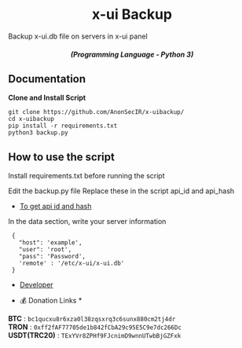 <h1 align="center">x-ui Backup</h1>
Backup x-ui.db file on servers in x-ui panel
<em><h5 align="center">(Programming Language - Python 3)</h5></em>



## Documentation
**Clone and Install Script**
```
git clone https://github.com/AnonSecIR/x-uibackup/
cd x-uibackup
pip install -r requirements.txt
python3 backup.py
```
 
## How to use the script
Install requirements.txt before running the script

Edit the backup.py file
Replace these in the script api_id and api_hash

* [To get api id and hash](https://my.telegram.org/apps)

In the data section, write your server information
```     
 {
   "host": 'example',
   "user": 'root',
   "pass": 'Password',
   'remote' : '/etc/x-ui/x-ui.db'
 }
```

* [Developer](https://t.me/DevSecIR)


* 💰 Donation Links *

<b>BTC</b> : <code>bc1qucxu8r6xza0l38zqsxrq3c6sunx880cm2tj4dr</code></br>
<b>TRON</b> : <code>0xff2fAF77705de1b842fCbA29c95E5C9e7dc266Dc</code></br>
<b>USDT(TRC20)</b> : <code>TExYVr8ZPHf9FJcnimD9wnnUTwbBjGZFxk</code></br></br>
